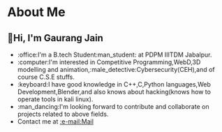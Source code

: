 # About Me
## :wave:Hi, I'm Gaurang Jain
<ul>
  <li>:office:I'm a B.tech Student:man_student: at PDPM IIITDM Jabalpur.</li>
  <li>:computer:I'm interested in Competitive Programming,WebD,3D modelling and animation,:male_detective:Cybersecurity(CEH),and of course C.S.E stuffs.</li>
  <li>:keyboard:I have good knowledge in C++,C,Python languages,Web Development,Blender,and also knows about hacking(knows how to operate tools in kali linux).</li>
  <li>:man_dancing:I'm looking forward to contribute and collaborate on projects related to above fields.</li>
  <li>Contact me at <a href="mailto:gjboxer19122001@gmail.com">:e-mail:Mail</a></li>
 </ul>
